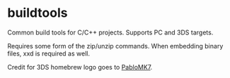 # buildtools

Common build tools for C/C++ projects. Supports PC and 3DS targets.

Requires some form of the zip/unzip commands. When embedding binary files, xxd is required as well.

Credit for 3DS homebrew logo goes to [PabloMK7](http://gbatemp.net/members/pablomk7.345712/).
